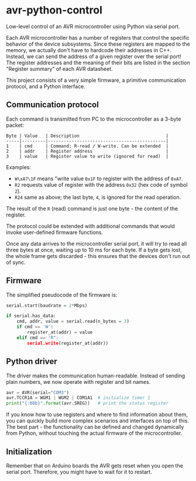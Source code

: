 # avr-python-control
Low-level control of an AVR microcontroller using Python via serial port.

Each AVR microcontroller has a number of registers that control the specific behavior of the device subsystems. Since these registers are mapped to the memory, we actually don't have to hardcode their addresses in C++. Instead, we can send the address of a given register over the serial port! The register addresses and the meaning of their bits are listed in the section "Register summary" of each AVR datasheet.

This project consists of a very simple firmware, a primitive communication protocol, and a Python interface.

## Communication protocol

Each command is transmitted from PC to the microcontroller as a 3-byte packet:

```
Byte | Value   | Description                                 |
-----|---------|---------------------------------------------|
1    | cmd     | Command: R-read / W-write. Can be extended  |
2    | addr    | Register address                            |
3    | value   | Register value to write (ignored for read)  |
```

Examples:
  * `W\xA7\1F` means "write value `0x1F` to register with the address of `0xA7`.
  * `R2` requests value of register with the address `0x32` (hex code of symbol `2`).
  * `R24` same as above; the last byte, `4`, is ignored for the read operation.

The result of the `R` (read) command is just one byte - the content of the register.

The protocol could be extended with additional commands that would invoke user-defined firmware functions.

Once any data arrives to the microcontroller serial port, it will try to read
all three bytes at once, waiting up to 10 ms for each byte. If a byte gets lost,
the whole frame gets discarded - this ensures that the devices don't run out of sync.

## Firmware

The simplified pseudocode of the firmware is:

```python
serial.start(baudrate = 2*Mbps)

if serial.has_data:
    cmd, addr, value = serial.read(n_bytes = 3)
    if cmd == 'W':
        register_at(addr) = value
    elif cmd == 'R":
        serial.write(register_at(addr))
```

## Python driver

The driver makes the communication human-readable. Instead of sending plain numbers, we now operate with register and bit names.

```python
avr = AVR(serial="COM3")
avr.TCCR1A = WGM1 | WGM2 | COM1A1  # initialize timer 1
print("{:08b}".format(avr.SREG))   # print the status register
```

If you know how to use registers and where to find information about them, you can quickly build more complex scenarios and interfaces on top of this. The best part - the functionality can be defined and changed dynamically from Python, without touching the actual firmware of the microcontroller.

## Initialization

Remember that on Arduino boards the AVR gets reset when you open the serial port. Therefore, you might have to wait for it to restart.
